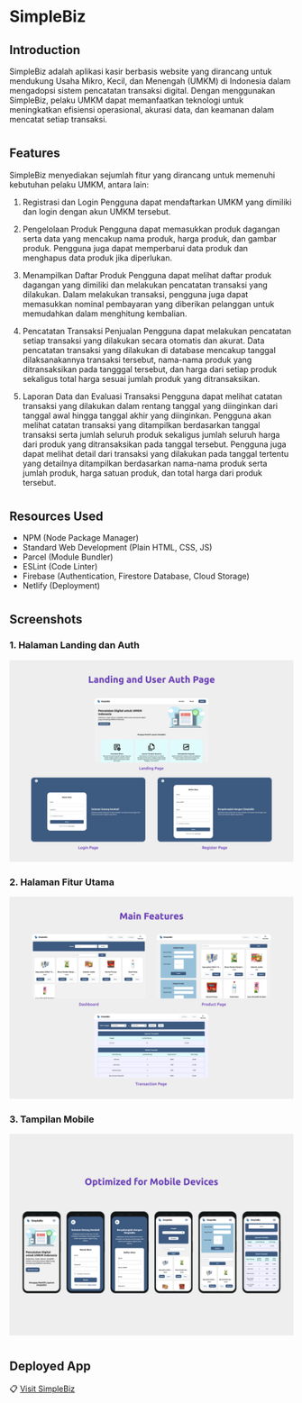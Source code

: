# SimpleBiz

## Introduction
SimpleBiz adalah aplikasi kasir berbasis website yang dirancang untuk mendukung Usaha Mikro, Kecil, dan Menengah (UMKM) di Indonesia dalam mengadopsi sistem pencatatan transaksi digital. Dengan menggunakan SimpleBiz, pelaku UMKM dapat memanfaatkan teknologi untuk meningkatkan efisiensi operasional, akurasi data, dan keamanan dalam mencatat setiap transaksi.
#
## Features
SimpleBiz menyediakan sejumlah fitur yang dirancang untuk memenuhi kebutuhan pelaku UMKM, antara lain:

1. Registrasi dan Login
Pengguna dapat mendaftarkan UMKM yang dimiliki dan login dengan akun UMKM tersebut.

2. Pengelolaan Produk
Pengguna dapat memasukkan produk dagangan serta data yang mencakup nama produk, harga produk, dan gambar produk. 
Pengguna juga dapat memperbarui data produk dan menghapus data produk jika diperlukan. 

3. Menampilkan Daftar Produk
Pengguna dapat melihat daftar produk dagangan yang dimiliki dan melakukan pencatatan transaksi yang dilakukan.
Dalam melakukan transaksi, pengguna juga dapat memasukkan nominal pembayaran yang diberikan pelanggan untuk memudahkan dalam menghitung kembalian.

4. Pencatatan Transaksi Penjualan
Pengguna dapat melakukan pencatatan setiap transaksi yang dilakukan secara otomatis dan akurat. 
Data pencatatan transaksi yang dilakukan di database  mencakup tanggal dilaksanakannya transaksi tersebut, nama-nama produk yang ditransaksikan pada tangggal tersebut,
dan harga dari setiap produk sekaligus total harga sesuai jumlah produk yang ditransaksikan.

5. Laporan Data dan Evaluasi Transaksi
Pengguna dapat melihat catatan transaksi yang dilakukan dalam rentang tanggal yang diinginkan dari tanggal awal hingga tanggal akhir yang diinginkan. 
Pengguna akan melihat catatan transaksi yang ditampilkan berdasarkan tanggal transaksi serta jumlah seluruh produk sekaligus jumlah seluruh harga dari produk yang ditransaksikan pada tanggal tersebut.
Pengguna juga dapat melihat detail dari transaksi yang dilakukan pada tanggal tertentu yang detailnya ditampilkan berdasarkan nama-nama produk serta jumlah produk, harga satuan produk, dan total harga dari produk tersebut.

#
## Resources Used
- NPM (Node Package Manager)
- Standard Web Development (Plain HTML, CSS, JS)
- Parcel (Module Bundler)
- ESLint (Code Linter)
- Firebase (Authentication, Firestore Database, Cloud Storage)
- Netlify (Deployment)
#

## Screenshots
### 1. Halaman Landing dan Auth
![Halaman Landing dan Auth](screenshot/simplebiz_land_auth.png)

### 2. Halaman Fitur Utama
![Halaman Fitur Utama](screenshot/simplebiz_main_features.png)

### 3. Tampilan Mobile
![Tampilan Mobile](screenshot/simplebiz_mobile.png)
#
## Deployed App
📋 [Visit SimpleBiz](https://simplebiz.netlify.app/)


